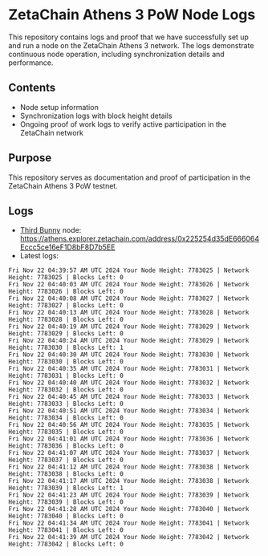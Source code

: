 # ZetaChain Athens 3 PoW Node Logs
This repository contains logs and proof that we have successfully set up and run a node on the ZetaChain Athens 3 network. The logs demonstrate continuous node operation, including synchronization details and performance.

## Contents
- Node setup information
- Synchronization logs with block height details
- Ongoing proof of work logs to verify active participation in the ZetaChain network

## Purpose
This repository serves as documentation and proof of participation in the ZetaChain Athens 3 PoW testnet.

## Logs

- [Third Bunny](https://thirdbunny.xyz/) node: https://athens.explorer.zetachain.com/address/0x225254d35dE666064Eccc5ce16eF1D8bF8D7b5EE
- Latest logs:
```
Fri Nov 22 04:39:57 AM UTC 2024 Your Node Height: 7783025 | Network Height: 7783025 | Blocks Left: 0
Fri Nov 22 04:40:03 AM UTC 2024 Your Node Height: 7783026 | Network Height: 7783026 | Blocks Left: 0
Fri Nov 22 04:40:08 AM UTC 2024 Your Node Height: 7783027 | Network Height: 7783027 | Blocks Left: 0
Fri Nov 22 04:40:13 AM UTC 2024 Your Node Height: 7783028 | Network Height: 7783028 | Blocks Left: 0
Fri Nov 22 04:40:19 AM UTC 2024 Your Node Height: 7783029 | Network Height: 7783029 | Blocks Left: 0
Fri Nov 22 04:40:24 AM UTC 2024 Your Node Height: 7783029 | Network Height: 7783030 | Blocks Left: 1
Fri Nov 22 04:40:30 AM UTC 2024 Your Node Height: 7783030 | Network Height: 7783030 | Blocks Left: 0
Fri Nov 22 04:40:35 AM UTC 2024 Your Node Height: 7783031 | Network Height: 7783031 | Blocks Left: 0
Fri Nov 22 04:40:40 AM UTC 2024 Your Node Height: 7783032 | Network Height: 7783032 | Blocks Left: 0
Fri Nov 22 04:40:45 AM UTC 2024 Your Node Height: 7783033 | Network Height: 7783033 | Blocks Left: 0
Fri Nov 22 04:40:51 AM UTC 2024 Your Node Height: 7783034 | Network Height: 7783034 | Blocks Left: 0
Fri Nov 22 04:40:56 AM UTC 2024 Your Node Height: 7783035 | Network Height: 7783035 | Blocks Left: 0
Fri Nov 22 04:41:01 AM UTC 2024 Your Node Height: 7783036 | Network Height: 7783036 | Blocks Left: 0
Fri Nov 22 04:41:07 AM UTC 2024 Your Node Height: 7783037 | Network Height: 7783037 | Blocks Left: 0
Fri Nov 22 04:41:12 AM UTC 2024 Your Node Height: 7783038 | Network Height: 7783038 | Blocks Left: 0
Fri Nov 22 04:41:17 AM UTC 2024 Your Node Height: 7783038 | Network Height: 7783039 | Blocks Left: 1
Fri Nov 22 04:41:23 AM UTC 2024 Your Node Height: 7783039 | Network Height: 7783039 | Blocks Left: 0
Fri Nov 22 04:41:28 AM UTC 2024 Your Node Height: 7783040 | Network Height: 7783040 | Blocks Left: 0
Fri Nov 22 04:41:34 AM UTC 2024 Your Node Height: 7783041 | Network Height: 7783041 | Blocks Left: 0
Fri Nov 22 04:41:39 AM UTC 2024 Your Node Height: 7783042 | Network Height: 7783042 | Blocks Left: 0
```
